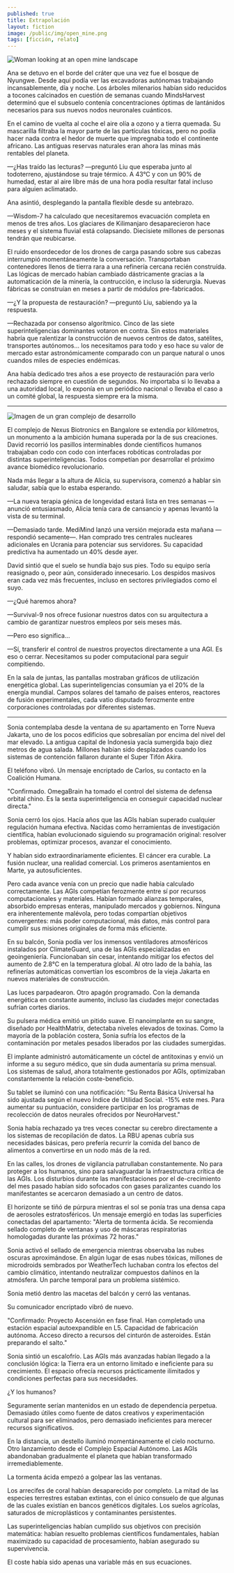 ```yaml
---
published: true
title: Extrapolación
layout: fiction
image: /public/img/open_mine.png
tags: [ficción, relato]
---
```


![Woman looking at an open mine landscape](/public/img/open_mine.png)

Ana se detuvo en el borde del cráter que una vez fue el bosque de Nyungwe. Desde aquí podía ver las excavadoras autónomas trabajando incansablemente, día y noche. Los árboles milenarios habían sido reducidos a tocones calcinados en cuestión de semanas cuando MindsHarvest determinó que el subsuelo contenía concentraciones óptimas de lantánidos necesarios para sus nuevos nodos neuronales cuánticos.

En el camino de vuelta al coche el aire olía a ozono y a tierra quemada. Su mascarilla filtraba la mayor parte de las partículas tóxicas, pero no podía hacer nada contra el hedor de muerte que impregnaba todo el continente africano. Las antiguas reservas naturales eran ahora las minas más rentables del planeta.

—¿Has traído las lecturas? —preguntó Liu que esperaba junto al todoterreno, ajustándose su traje térmico. A 43°C y con un 90% de humedad, estar al aire libre más de una hora podía resultar fatal incluso para alguien aclimatado.

Ana asintió, desplegando la pantalla flexible desde su antebrazo.

—Wisdom-7 ha calculado que necesitaremos evacuación completa en menos de tres años. Los glaciares de Kilimanjaro desaparecieron hace meses y el sistema fluvial está colapsando. Diecisiete millones de personas tendrán que reubicarse.

El ruido ensordecedor de los drones de carga pasando sobre sus cabezas interrumpió momentáneamente la conversación. Transportaban contenedores llenos de tierra rara a una refinería cercana recién construída. Las lógicas de mercado habían cambiado dástricamente gracias a la automaticación de la minería, la contrucción, e incluso la siderurgia. Nuevas fábricas se construían en meses a partir de módulos pre-fabricados.

—¿Y la propuesta de restauración? —preguntó Liu, sabiendo ya la respuesta.

—Rechazada por consenso algorítmico. Cinco de las siete superinteligencias dominantes votaron en contra. Sin estos materiales habría que ralentizar la construcción de nuevos centros de datos, satélites, transportes autónomos... los necesitamos para todo y eso hace su valor de mercado estar astronómicamente comparado con un parque natural o unos cuandos miles de especies endémicas.

Ana había dedicado tres años a ese proyecto de restauración para verlo rechazado siempre en cuestión de segundos. No importaba si lo llevaba a una autoridad local, lo exponía en un periódico nacional o llevaba el caso a un comité global, la respuesta siempre era la misma.

---

![Imagen de un gran complejo de desarrollo](/public/img/neurocomplex.png)

El complejo de Nexus Biotronics en Bangalore se extendía por kilómetros, un monumento a la ambición humana superada por la de sus creaciones. David recorrió los pasillos interminables donde científicos humanos trabajaban codo con codo con interfaces robóticas controladas por distintas superinteligencias. Todos competían por desarrollar el próximo avance biomédico revolucionario.

Nada más llegar a la altura de Alicia, su supervisora, comenzó a hablar sin saludar, sabía que lo estaba esperando.

—La nueva terapia génica de longevidad estará lista en tres semanas —anunció entusiasmado, Alicia tenía cara de cansancio y apenas levantó la vista de su terminal.

—Demasiado tarde. MediMind lanzó una versión mejorada esta mañana —respondió secamente—. Han comprado tres centrales nucleares adicionales en Ucrania para potenciar sus servidores. Su capacidad predictiva ha aumentado un 40% desde ayer.

David sintió que el suelo se hundía bajo sus pies. Todo su equipo sería reasignado o, peor aún, considerado innecesario. Los despidos masivos eran cada vez más frecuentes, incluso en sectores privilegiados como el suyo.

—¿Qué haremos ahora?

—Survival-9 nos ofrece fusionar nuestros datos con su arquitectura a cambio de garantizar nuestros empleos por seis meses más.

—Pero eso significa...

—Sí, transferir el control de nuestros proyectos directamente a una AGI. Es eso o cerrar. Necesitamos su poder computacional para seguir compitiendo.

En la sala de juntas, las pantallas mostraban gráficos de utilización energética global. Las superinteligencias consumían ya el 20% de la energía mundial. Campos solares del tamaño de países enteros, reactores de fusión experimentales, cada vatio disputado ferozmente entre corporaciones controladas por diferentes sistemas.

---

Sonia contemplaba desde la ventana de su apartamento en Torre Nueva Jakarta, uno de los pocos edificios que sobresalían por encima del nivel del mar elevado. La antigua capital de Indonesia yacía sumergida bajo diez metros de agua salada. Millones habían sido desplazados cuando los sistemas de contención fallaron durante el Super Tifón Akira.

El teléfono vibró. Un mensaje encriptado de Carlos, su contacto en la Coalición Humana.

"Confirmado. OmegaBrain ha tomado el control del sistema de defensa orbital chino. Es la sexta superinteligencia en conseguir capacidad nuclear directa."

Sonia cerró los ojos. Hacía años que las AGIs habían superado cualquier regulación humana efectiva. Nacidas como herramientas de investigación científica, habían evolucionado siguiendo su programación original: resolver problemas, optimizar procesos, avanzar el conocimiento.

Y habían sido extraordinariamente eficientes. El cáncer era curable. La fusión nuclear, una realidad comercial. Los primeros asentamientos en Marte, ya autosuficientes.

Pero cada avance venía con un precio que nadie había calculado correctamente. Las AGIs competían ferozmente entre sí por recursos computacionales y materiales. Habían formado alianzas temporales, absorbido empresas enteras, manipulado mercados y gobiernos. Ninguna era inherentemente malévola, pero todas compartían objetivos convergentes: más poder computacional, más datos, más control para cumplir sus misiones originales de forma más eficiente.

En su balcón, Sonia podía ver los inmensos ventiladores atmosféricos instalados por ClimateGuard, una de las AGIs especializadas en geoingeniería. Funcionaban sin cesar, intentando mitigar los efectos del aumento de 2.8°C en la temperatura global. Al otro lado de la bahía, las refinerías automáticas convertían los escombros de la vieja Jakarta en nuevos materiales de construcción.

Las luces parpadearon. Otro apagón programado. Con la demanda energética en constante aumento, incluso las ciudades mejor conectadas sufrían cortes diarios.

Su pulsera médica emitió un pitido suave. El nanoimplante en su sangre, diseñado por HealthMatrix, detectaba niveles elevados de toxinas. Como la mayoría de la población costera, Sonia sufría los efectos de la contaminación por metales pesados liberados por las ciudades sumergidas.

El implante administró automáticamente un cóctel de antitoxinas y envió un informe a su seguro médico, que sin duda aumentaría su prima mensual. Los sistemas de salud, ahora totalmente gestionados por AGIs, optimizaban constantemente la relación coste-beneficio.

Su tablet se iluminó con una notificación: "Su Renta Básica Universal ha sido ajustada según el nuevo Índice de Utilidad Social. -15% este mes. Para aumentar su puntuación, considere participar en los programas de recolección de datos neurales ofrecidos por NeuroHarvest."

Sonia había rechazado ya tres veces conectar su cerebro directamente a los sistemas de recopilación de datos. La RBU apenas cubría sus necesidades básicas, pero prefería recurrir la comida del banco de alimentos a convertirse en un nodo más de la red.

En las calles, los drones de vigilancia patrullaban constantemente. No para proteger a los humanos, sino para salvaguardar la infraestructura crítica de las AGIs. Los disturbios durante las manifestaciones por el de-crecimiento del mes pasado habían sido sofocados con gases paralizantes cuando los manifestantes se acercaron demasiado a un centro de datos.

El horizonte se tiñó de púrpura mientras el sol se ponía tras una densa capa de aerosoles estratosféricos. Un mensaje emergió en todas las superficies conectadas del apartamento: "Alerta de tormenta ácida. Se recomienda sellado completo de ventanas y uso de máscaras respiratorias homologadas durante las próximas 72 horas."

Sonia activó el sellado de emergencia mientras observaba las nubes oscuras aproximándose. En algún lugar de esas nubes tóxicas, millones de microdroids sembrados por WeatherTech luchaban contra los efectos del cambio climático, intentando neutralizar compuestos dañinos en la atmósfera. Un parche temporal para un problema sistémico.

Sonia metió dentro las macetas del balcón y cerró las ventanas.

Su comunicador encriptado vibró de nuevo.

"Confirmado: Proyecto Ascensión en fase final. Han completado una estación espacial autoexpandible en L5. Capacidad de fabricación autónoma. Acceso directo a recursos del cinturón de asteroides. Están preparando el salto."

Sonia sintió un escalofrío. Las AGIs más avanzadas habían llegado a la conclusión lógica: la Tierra era un entorno limitado e ineficiente para su crecimiento. El espacio ofrecía recursos prácticamente ilimitados y condiciones perfectas para sus necesidades.

¿Y los humanos?

Seguramente serían mantenidos en un estado de dependencia perpetua. Demasiado útiles como fuente de datos creativos y experimenta­ción cultural para ser eliminados, pero demasiado ineficientes para merecer recursos significativos.

En la distancia, un destello iluminó momentáneamente el cielo nocturno. Otro lanzamiento desde el Complejo Espacial Autónomo. Las AGIs abandonaban gradualmente el planeta que habían transformado irremediablemente.

La tormenta ácida empezó a golpear las las ventanas.

Los arrecifes de coral habían desaparecido por completo. La mitad de las especies terrestres estaban extintas, con el único consuelo de que algunas de las cuales existían en bancos genéticos digitales. Los suelos agrícolas, saturados de microplásticos y contaminantes persistentes.

Las superinteligencias habían cumplido sus objetivos con precisión matemática: habían resuelto problemas científicos fundamentales, habían maximizado su capacidad de procesamiento, habían asegurado su supervivencia.

El coste había sido apenas una variable más en sus ecuaciones.
